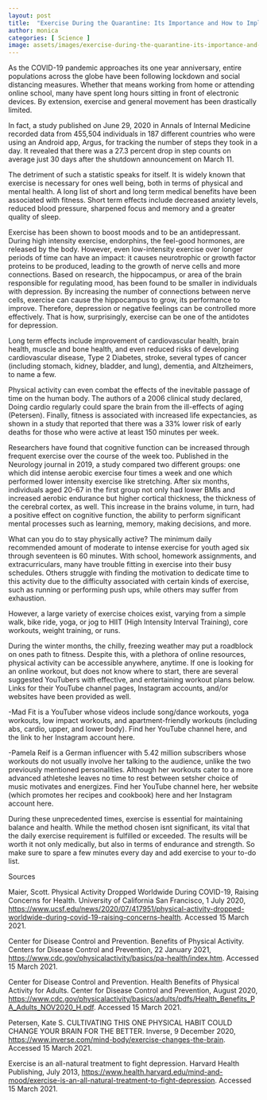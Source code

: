 ```yaml
---
layout: post
title:  "Exercise During the Quarantine: Its Importance and How to Implement It in Your Own Life"
author: monica
categories: [ Science ]
image: assets/images/exercise-during-the-quarantine-its-importance-and-how-to-implement-it-in-your-own-life.jpg
---
```


As the COVID-19 pandemic approaches its one year anniversary, entire populations across the globe have been following lockdown and social distancing measures. Whether that means working from home or attending online school, many have spent long hours sitting in front of electronic devices. By extension, exercise and general movement has been drastically limited.

In fact, a study published on June 29, 2020 in Annals of Internal Medicine recorded data from 455,504 individuals in 187 different countries who were using an Android app, Argus, for tracking the number of steps they took in a day. It revealed that there was a 27.3 percent drop in step counts on average just 30 days after the shutdown announcement on March 11. 

The detriment of such a statistic speaks for itself. It is widely known that exercise is necessary for ones well being, both in terms of physical and mental health. A long list of short and long term medical benefits have been associated with fitness. Short term effects include decreased anxiety levels, reduced blood pressure, sharpened focus and memory and a greater quality of sleep. 

Exercise has been shown to boost moods and to be an antidepressant. During high intensity exercise, endorphins, the feel-good hormones, are released by the body. However, even low-intensity exercise over longer periods of time can have an impact: it causes neurotrophic or growth factor proteins to be produced, leading to the growth of nerve cells and more connections. Based on research, the hippocampus, or area of the brain responsible for regulating mood, has been found to be smaller in individuals with depression. By increasing the number of connections between nerve cells, exercise can cause the hippocampus to grow, its performance to improve. Therefore, depression or negative feelings can be controlled more effectively. That is how, surprisingly, exercise can be one of the antidotes for depression. 

Long term effects include improvement of cardiovascular health, brain health, muscle and bone health, and even reduced risks of developing cardiovascular disease, Type 2 Diabetes, stroke, several types of cancer (including stomach, kidney, bladder, and lung), dementia, and Altzheimers, to name a few. 

Physical activity can even combat the effects of the inevitable passage of time on the human body. The authors of a 2006 clinical study declared, Doing cardio regularly could spare the brain from the ill-effects of aging (Petersen). Finally, fitness is associated with increased life expectancies, as shown in a study that reported that there was a 33% lower risk of early deaths for those who were active at least 150 minutes per week. 

Researchers have found that cognitive function can be increased through frequent exercise over the course of the week too. Published in the Neurology journal in 2019, a study compared two different groups: one which did intense aerobic exercise four times a week and one which performed lower intensity exercise like stretching. After six months, individuals aged 20-67 in the first group not only had lower BMIs and increased aerobic endurance but higher cortical thickness, the thickness of the cerebral cortex, as well. This increase in the brains volume, in turn, had a positive effect on cognitive function, the ability to perform significant mental processes such as learning, memory, making decisions, and more.  

What can you do to stay physically active? The minimum daily recommended amount of moderate to intense exercise for youth aged six through seventeen is 60 minutes. With school, homework assignments, and extracurriculars, many have trouble fitting in exercise into their busy schedules. Others struggle with finding the motivation to dedicate time to this activity due to the difficulty associated with certain kinds of exercise, such as running or performing push ups, while others may suffer from exhaustion. 

However, a large variety of exercise choices exist, varying from a simple walk, bike ride, yoga, or jog to HIIT (High Intensity Interval Training), core workouts, weight training, or runs.

 

During the winter months, the chilly, freezing weather may put a roadblock on ones path to fitness. Despite this, with a plethora of online resources, physical activity can be accessible anywhere, anytime. If one is looking for an online workout, but does not know where to start, there are several suggested YouTubers with effective, and entertaining workout plans below. Links for their YouTube channel pages, Instagram accounts, and/or websites have been provided as well.

-Mad Fit is a YouTuber whose videos include song/dance workouts, yoga workouts, low impact workouts, and apartment-friendly workouts (including abs, cardio, upper, and lower body). Find her YouTube channel here, and the link to her Instagram account here. 

-Pamela Reif is a German influencer with 5.42 million subscribers whose workouts do not usually involve her talking to the audience, unlike the two previously mentioned personalities. Although her workouts cater to a more advanced athleteshe leaves no time to rest between setsher choice of music motivates and energizes.  Find her YouTube channel here, her website (which promotes her recipes and cookbook) here and her Instagram account here.   

During these unprecedented times, exercise is essential for maintaining balance and health. While the method chosen isnt significant, its vital that the daily exercise requirement is fulfilled or exceeded. The results will be worth it not only medically, but also in terms of endurance and strength. So make sure to spare a few minutes every day and add exercise to your to-do list. 

Sources

Maier, Scott. Physical Activity Dropped Worldwide During COVID-19, Raising Concerns for Health. University of California San Francisco, 1 July 2020, https://www.ucsf.edu/news/2020/07/417951/physical-activity-dropped-worldwide-during-covid-19-raising-concerns-health. Accessed 15 March 2021.

Center for Disease Control and Prevention. Benefits of Physical Activity. Centers for Disease Control and Prevention, 22 January 2021, https://www.cdc.gov/physicalactivity/basics/pa-health/index.htm. Accessed 15 March 2021.

Center for Disease Control and Prevention. Health Benefits of Physical Activity for Adults. Center for Disease Control and Prevention, August 2020, https://www.cdc.gov/physicalactivity/basics/adults/pdfs/Health_Benefits_PA_Adults_NOV2020_H.pdf. Accessed 15 March 2021.

Petersen, Kate S. CULTIVATING THIS ONE PHYSICAL HABIT COULD CHANGE YOUR BRAIN FOR THE BETTER. Inverse, 9 December 2020, https://www.inverse.com/mind-body/exercise-changes-the-brain. Accessed 15 March 2021.

Exercise is an all-natural treatment to fight depression. Harvard Health Publishing, July 2013, https://www.health.harvard.edu/mind-and-mood/exercise-is-an-all-natural-treatment-to-fight-depression. Accessed 15 March 2021.


